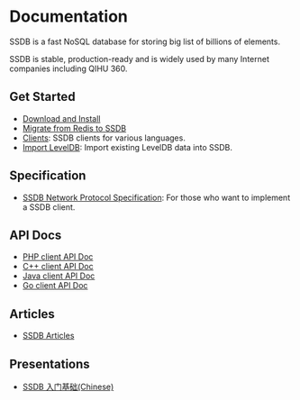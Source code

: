 # Documentation

SSDB is a fast NoSQL database for storing big list of billions of elements.

SSDB is stable, production-ready and is widely used by many Internet companies including QIHU 360.

## Get Started

* [Download and Install](./install.html)
* [Migrate from Redis to SSDB](./redis-to-ssdb.html)
* [Clients](./clients.html): SSDB clients for various languages.
* [Import LevelDB](./leveldb-import.html): Import existing LevelDB data into SSDB.

## Specification

* [SSDB Network Protocol Specification](./protocol.html): For those who want to implement a SSDB client.

## API Docs

* [PHP client API Doc](./php/index.html)
* [C++ client API Doc](./cpp/index.html)
* [Java client API Doc](./java/index.html)
* [Go client API Doc](./go/index.html)

## Articles

* <a href="http://www.ideawu.com/blog/category/ssdb" target="_blank">SSDB Articles</a>

## Presentations

* <a href="http://vdisk.weibo.com/s/dWpk2caREXGf" target="_blank">SSDB 入门基础(Chinese)</a>
